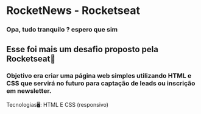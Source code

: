 # RocketNews - Rocketseat
### Opa, tudo tranquilo ? espero que sim

## Esse foi mais um desafio proposto pela Rocketseat🚀

### Objetivo era criar uma página web simples utilizando HTML e CSS que servirá no futuro para captação de leads ou inscrição em newsletter. 


Tecnologias🖥️:  HTML E CSS (responsivo)
